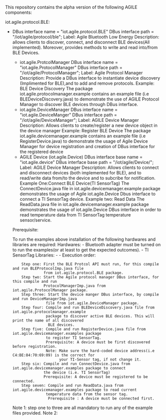  This repository contains the alpha version of the following AGILE components:

iot.agile.protocol.BLE:

  - DBus interface name = "iot.agile.protocol.BLE"
							 DBus interface path = "/iot/agile/protocol/ble";
               Label: Agile Bluetooth Low Energy
               Description: allows clients to discover, connect, and disconnect
							 BLE devices(All implemented). Moreover, provides methods to write
							 and read into/from BLE Devices.
	- iot.agile.ProtcolManager
               DBus interface name = "iot.agile.ProtocolManager"
               DBus interface path = "/iot/agile/ProtocolManager";
               Label: Agile Protocol Manager
               Description: Provide a DBus interface to instantiate device
							 discovery (Implimented for BLE),and to add and remove protocols.
               Example: BLE Device Discovery
                 The package iot.agile.protocolmanager.example contains an example
                 file (i.e BLEDeviceDiscovery.java) to demonstrate the use of AGILE Protocol Manager
                 to discover BLE devices through DBus interface.
	- iot.agile.DeviceManager
	       DBus interface name = "iot.agile.DeviceManger"
               DBus interface path = "/iot/agile/DeviceManager";
               Label: AGILE Device Manager
               Description: Allows clients to create/register a new device
							 object in the device manager
               Example: Register BLE Device
                    The package iot.agile.devicemanager.example contains an example
                    file (i.e RegisterDevice.java) to demonstrate the usage of Agile Device Manager
                     for device registration and creation of DBus interface for the registered device   
  	- AGILE Device (iot.agile.Device)
               DBus interface base name = "iot.agile.device"
               DBus interface base path = "/iot/agile/Device/";
               Label: AGILE Device Manager
               Description: Allows clients to connect and disconnect devices
							 (both implemented for BLE), and to read/write data from/to the
							  device and to subcribe for notification.
               Example One:Connect BLE Device(TI SensorTag)
                     The ConnectDevice.java file in iot.agile.devicemanager.example package demonstrates
                     the usage of Agile iot.agile.Device Dbus interface to connect a TI SensorTag device.
                Example two: Read Data
                     The ReadData.java file in iot.agile.devicemanager.example package demonstrates the
                     usage of iot.agile.Device DBus interface in order to read temperature data from
                     TI SensorTag temperature sensor/service.

     Prerequisite:

       To run the examples above installation of the following hardwares and libraries are required:
           Hardwares:
             -  Bluetooth adapter must be turned on to run the examples(or at least to get the expected outcomes).
             -  TI SensorTag
           Libraries:
             -
             -
     Execution order:

            Step one: First the BLE Protcol API must run, for this compile and run BLEProtocolImp.java file
                      from iot.agile.protocol.BLE package.
            Step two: Start the Agile protocol manager DBus interface, for this compile and run
                      ProtocolManagerImp.java from iot.agile.ProtocolManager package.
            Step three: Start the device manger DBus interface, by compile and run DeviceManagerImp.java
                       file from iot.agile.DeviceManager package.
            Step four: Compile and run BLEDeviceDiscovery.java file from iot.agile.protocolmanager.example
                       package to discover active BLE devices. This will print the name of all discovered
                        BLE devices.
            Step five: Compile and run RegisterDevice.java file from iot.agile.devicemanager.examples package
                       to register TI SensorTag.
                       Prerequisite: A device must be first discovered before registration.
                       Note: Make sure the hard-coded device address(i.e C4:BE:84:70:69:09) is the correct for
                             your TI-Sensor tag, if not change it.
            Step six: Compile and run ConnectDevice.java from iot.agile.devicemanager.examples package to connect
                      the device (i.e. TI SensorTag)
                      Prerequisite: A device must be registered to be connected.
            Step seven: Compile and run ReadData.java from iot.agile.devicemanager.examples package to read current
                       temperature data from the sensor tag.
                        Prerequisite : A device must be connected first.




    Note 1: step one to three are all mandatory to run any of the example files provided.
    Note 2:
